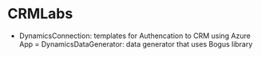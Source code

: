# CRMLabs
- DynamicsConnection: templates for Authencation to CRM using Azure App
= DynamicsDataGenerator: data generator that uses Bogus library
